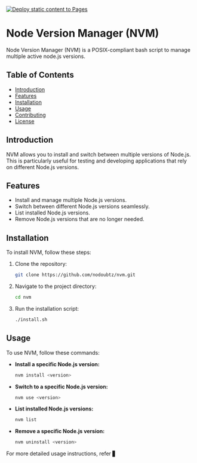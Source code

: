 [![Deploy static content to Pages](https://github.com/nodoubtz/nvm-nodoubtz-/actions/workflows/static.yml/badge.svg)](https://github.com/nodoubtz/nvm-nodoubtz-/actions/workflows/static.yml)

# Node Version Manager (NVM)

Node Version Manager (NVM) is a POSIX-compliant bash script to manage multiple active node.js versions.

## Table of Contents
- [Introduction](#introduction)
- [Features](#features)
- [Installation](#installation)
- [Usage](#usage)
- [Contributing](#contributing)
- [License](#license)

## Introduction
NVM allows you to install and switch between multiple versions of Node.js. This is particularly useful for testing and developing applications that rely on different Node.js versions.

## Features
- Install and manage multiple Node.js versions.
- Switch between different Node.js versions seamlessly.
- List installed Node.js versions.
- Remove Node.js versions that are no longer needed.

## Installation
To install NVM, follow these steps:

1. Clone the repository:
    ```sh
    git clone https://github.com/nodoubtz/nvm.git
    ```

2. Navigate to the project directory:
    ```sh
    cd nvm
    ```

3. Run the installation script:
    ```sh
    ./install.sh
    ```

## Usage
To use NVM, follow these commands:

- **Install a specific Node.js version:**
    ```sh
    nvm install <version>
    ```

- **Switch to a specific Node.js version:**
    ```sh
    nvm use <version>
    ```

- **List installed Node.js versions:**
    ```sh
    nvm list
    ```

- **Remove a specific Node.js version:**
    ```sh
    nvm uninstall <version>
    ```

For more detailed usage instructions, refer ▋
